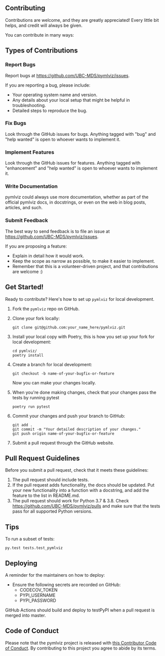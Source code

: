 
## Contributing

Contributions are welcome, and they are greatly appreciated! Every little bit
helps, and credit will always be given.

You can contribute in many ways:

## Types of Contributions


### Report Bugs

Report bugs at https://github.com/UBC-MDS/pymlviz/issues.

If you are reporting a bug, please include:

* Your operating system name and version.
* Any details about your local setup that might be helpful in troubleshooting.
* Detailed steps to reproduce the bug.

### Fix Bugs

Look through the GitHub issues for bugs. Anything tagged with "bug" and "help
wanted" is open to whoever wants to implement it.

### Implement Features

Look through the GitHub issues for features. Anything tagged with "enhancement"
and "help wanted" is open to whoever wants to implement it.

### Write Documentation

pymlviz could always use more documentation, whether as part of the
official pymlviz docs, in docstrings, or even on the web in blog posts,
articles, and such.

### Submit Feedback

The best way to send feedback is to file an issue at https://github.com/UBC-MDS/pymlviz/issues.

If you are proposing a feature:

* Explain in detail how it would work.
* Keep the scope as narrow as possible, to make it easier to implement.
* Remember that this is a volunteer-driven project, and that contributions
  are welcome :)

## Get Started!

Ready to contribute? Here's how to set up `pymlviz` for local development.

1. Fork the `pymlviz` repo on GitHub.

2. Clone your fork locally:

	```
	git clone git@github.com:your_name_here/pymlviz.git
	```

3. Install your local copy with Poetry, this is how you set up your fork for local development:

	```
	cd pymlviz/
	poetry install
	```

4. Create a branch for local development:

	```
	git checkout -b name-of-your-bugfix-or-feature
	```

   	Now you can make your changes locally.

5. When you're done making changes, check that your changes pass the tests by running pytest

	```
	poetry run pytest
	```

6. Commit your changes and push your branch to GitHub:

	```
	git add .
	git commit -m "Your detailed description of your changes."
	git push origin name-of-your-bugfix-or-feature
	```

7. Submit a pull request through the GitHub website.

## Pull Request Guidelines

Before you submit a pull request, check that it meets these guidelines:

1. The pull request should include tests.
2. If the pull request adds functionality, the docs should be updated. Put
   your new functionality into a function with a docstring, and add the
   feature to the list in README.md.
3. The pull request should work for Python 3.7 & 3.8. Check https://github.com/UBC-MDS/pymlviz/pulls and make sure that the tests pass for all supported Python versions.

## Tips

To run a subset of tests:

```
py.test tests.test_pymlviz
```

## Deploying

A reminder for the maintainers on how to deploy:

- Ensure the following secrets are recorded on GitHub:
	- CODECOV_TOKEN	
	- PYPI_USERNAME
 	- PYPI_PASSWORD	

 GitHub Actions should build and deploy to testPyPI when a pull request is merged into master.

## Code of Conduct

Please note that the pymlviz project is released with [this Contributor Code of Conduct](CONDUCT.md). By contributing to this project you agree to abide by its terms.
